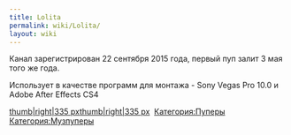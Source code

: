 ```yaml
---
title: Lolita
permalink: wiki/Lolita/
layout: wiki
---
```


Канал зарегистрирован 22 сентября 2015 года, первый пуп залит 3 мая того
же года.

Использует в качестве программ для монтажа - Sony Vegas Pro 10.0 и Adobe
After Effects CS4

[thumb\|right\|335
px](Файл:Пилюля_с_кокаином "wikilink")[thumb\|right\|335
px](Файл:Первый_пуп_на_канале_Lolita_RYTP "wikilink") 
[Категория:Пуперы](Категория:Пуперы "wikilink")
[Категория:Музпуперы](Категория:Музпуперы "wikilink")
